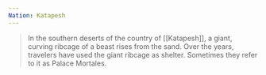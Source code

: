 ```yaml
---
Nation: Katapesh
---
```

> In the southern deserts of the country of [[Katapesh]], a giant, curving ribcage of a beast rises from the sand. Over the years, travelers have used the giant ribcage as shelter. Sometimes they refer to it as Palace Mortales.
